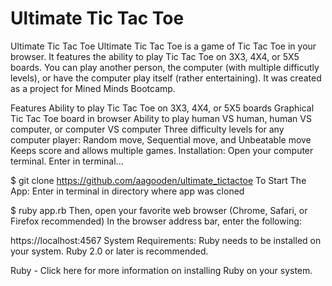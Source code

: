# Ultimate Tic Tac Toe

Ultimate Tic Tac Toe
Ultimate Tic Tac Toe is a game of Tic Tac Toe in your browser. It features the ability to play Tic Tac Toe on 3X3, 4X4, or 5X5 boards.  You can play another person, the computer (with multiple difficutly levels), or have the computer play itself (rather entertaining). It was created as a project for Mined Minds Bootcamp.

Features
Ability to play Tic Tac Toe on 3X3, 4X4, or 5X5 boards
Graphical Tic Tac Toe board in browser
Ability to play human VS human, human VS computer, or computer VS computer
Three difficulty levels for any computer player: Random move, Sequential move, and Unbeatable move
Keeps score and allows multiple games.
Installation:
Open your computer terminal. Enter in terminal...

$ git clone https://github.com/aagooden/ultimate_tictactoe
To Start The App:
Enter in terminal in directory where app was cloned

$ ruby app.rb
Then, open your favorite web browser (Chrome, Safari, or Firefox recommended) In the browser address bar, enter the following:

https://localhost:4567
System Requirements:
Ruby needs to be installed on your system. Ruby 2.0 or later is recommended.

Ruby - Click here for more information on installing Ruby on your system.
